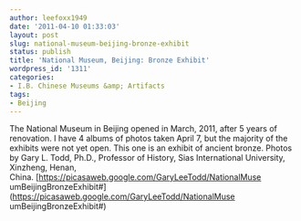 ```yaml
---
author: leefoxx1949
date: '2011-04-10 01:33:03'
layout: post
slug: national-museum-beijing-bronze-exhibit
status: publish
title: 'National Museum, Beijing: Bronze Exhibit'
wordpress_id: '1311'
categories:
- I.B. Chinese Museums &amp; Artifacts
tags:
- Beijing
---
```


The National Museum in Beijing opened in March, 2011, after 5 years of
renovation. I have 4 albums of photos taken April 7, but the majority of the
exhibits were not yet open. This one is an exhibit of ancient bronze. Photos
by Gary L. Todd, Ph.D., Professor of History, Sias International University,
Xinzheng, Henan, China. [https://picasaweb.google.com/GaryLeeTodd/NationalMuse
umBeijingBronzeExhibit#](https://picasaweb.google.com/GaryLeeTodd/NationalMuse
umBeijingBronzeExhibit#)

